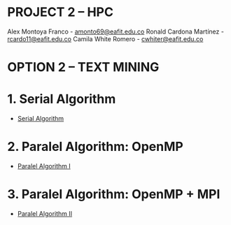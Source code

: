 # PROJECT 2 – HPC

Alex Montoya Franco - amonto69@eafit.edu.co
Ronald Cardona Martínez - rcardo11@eafit.edu.co
Camila White Romero - cwhiter@eafit.edu.co

# OPTION 2 – TEXT MINING

# 1. Serial Algorithm

* [Serial Algorithm](serial.md)

# 2. Paralel Algorithm: OpenMP

* [Paralel Algorithm I](openmp.md)

# 3. Paralel Algorithm: OpenMP + MPI

* [Paralel Algorithm II](mpi.md)